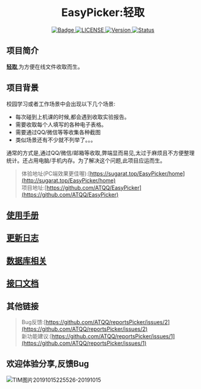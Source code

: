 # <h1 align="center">EasyPicker:轻取</h1>

<p align="center">
	<a href="https://996.icu/#/en_US">
		<img src="https://img.shields.io/badge/link-996.icu-%23FF4D5B.svg?style=flat-square"
			 alt="Badge">
	</a>
	<a href="https://github.com/996icu/996.ICU/blob/master/LICENSE">
		<img src="https://img.shields.io/badge/license-Anti%20996-blue.svg?style=flat-square"
			 alt="LICENSE">
	</a>
 	<a href="https://github.com/ATQQ/reportsPicker/releases">
		<img src="https://img.shields.io/badge/version-2.1.0-brightgreen.svg"
			 alt="Version">
	</a>
 	<a href="https://sugarat.top/EasyPicker/home">
		<img src="https://img.shields.io/badge/status-updating-success.svg"
			 alt="Status">
	</a>
</p>


## 项目简介
**[轻取](http://sugarat.top/EasyPicker/home)**,为方便在线文件收取而生。

## 项目背景
校园学习或者工作场景中会出现以下几个场景:
* 每次碰到上机课的时候,都会遇到收取实验报告。
* 需要收取每个人填写的各种电子表格。
* 需要通过QQ/微信等等收集各种截图
* 类似场景还有不少就不列举了。。。

通常的方式是,通过QQ/微信/邮箱等收取,弊端显而易见,太过于麻烦且不方便整理统计。还占用电脑/手机内存。为了解决这个问题,此项目应运而生。

>体验地址(PC端效果更佳喔):[https://sugarat.top/EasyPicker/home](http://sugarat.top/EasyPicker/home)<br>
>项目地址:[https://github.com/ATQQ/EasyPicker](https://github.com/ATQQ/EasyPicker)
## [使用手册](https://sugar-js.gitbook.io/easypicker-manual/)
## [更新日志](updateLog.md)

## [数据库相关](/database)

## [接口文档](https://www.eolinker.com/#/share/index?shareCode=tz4ZKG)

## 其他链接
>Bug反馈:[https://github.com/ATQQ/reportsPicker/issues/2](https://github.com/ATQQ/reportsPicker/issues/2)<br>
>新功能建议:[https://github.com/ATQQ/reportsPicker/issues/1](https://github.com/ATQQ/reportsPicker/issues/1)
## 欢迎体验分享,反馈Bug

![TIM图片20191015225526-20191015](http://img.cdn.sugarat.top/TIM图片20191015225526-20191015.gif)